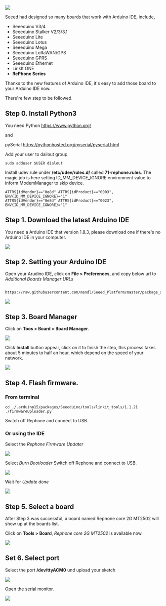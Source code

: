 [![](http://statics3.seeedstudio.com/assets/img/wiki/wiki_banner_20161013.jpg)](http://www.seeedstudio.com)

Seeed had designed so many boards that work with Arduino IDE, include,

* Seeeduino V3/4
* Seeeduino Stalker V2/3/3.1
* Seeeduino Lite
* Seeeduino Lotus
* Seeeduino Mega
* Seeeduino LoRaWAN/GPS
* Seeeduino GPRS
* Seeeduino Ethernet
* LinkIt ONE
* **RePhone Series**

Thanks to the new features of Arduino IDE, it's easy to add those board to your Arduino IDE now.

There're few step to be followed. 

## Step 0. Install Python3

You need Python   https://www.python.org/ 

and 

pySerial  https://pythonhosted.org/pyserial/pyserial.html

Add your user to dailout group.

	sudo adduser $USER dialout


Install  udev rule under **/etc/udev/rules.d/** called **71-rephone.rules**.
The magic job is here setting ID_MM_DEVICE_IGNORE environment value to inform ModemManager to skip device.


	ATTRS{idVendor}=="0e8d" ATTRS{idProduct}=="0003", ENV{ID_MM_DEVICE_IGNORE}="1"
	ATTRS{idVendor}=="0e8d" ATTRS{idProduct}=="0023", ENV{ID_MM_DEVICE_IGNORE}="1"



## Step 1. Download the latest Arduino IDE

You need a Arduino IDE that version 1.8.3, please download one if there's no Arduino IDE in your computer.

[![](https://raw.githubusercontent.com/SeeedDocument/Seeeduino_Stalker_V3_1/master/images/Download_IDE.png)](https://www.arduino.cc/en/Main/Software)

## Step 2. Setting your Arduino IDE

Open your Arudino IDE, click on **File > Preferences**, and copy below url to *Additional Boards Manager URLs*

```

https://raw.githubusercontent.com/mandl/Seeed_Platform/master/package_seeeduino_boards_index.json
```

![](https://raw.githubusercontent.com/Seeed-Studio/Seeed_Platform/master/img/settings.png)

## Step 3. Board Manager

Click on **Toos > Board > Board Manager**.

![](https://raw.githubusercontent.com/Seeed-Studio/Seeed_Platform/master/img/board_manager.png)


Click  **Install** button appear, click on it to finish the step, this process takes about 5 minutes to half an hour, which depend on the speed of your network. 


![](https://raw.githubusercontent.com/mandl/Seeed_Platform/master/img/install_rephone.png)



## Step 4. Flash firmware. 

### From terminal

	cd ./.arduino15/packages/Seeeduino/tools/linkit_tools/1.1.21
	./firmwareUploader.py 

Switch off Rephone and connect to USB.

### Or using the IDE


Select the *Rephone Firmware Updater*

![](https://raw.githubusercontent.com/mandl/Seeed_Platform/master/img/Firmware1.png)


Select *Burn Bootloader*
Switch off Rephone and connect to USB.

![](https://raw.githubusercontent.com/mandl/Seeed_Platform/master/img/Firmware2.png)

Wait for *Update done*

![](https://raw.githubusercontent.com/mandl/Seeed_Platform/master/img/Firmware3.png)


## Step 5. Select a board

After Step 3 was successful, a board named Rephone core 2G MT2502 will show up at the boards list. 

Click on **Tools > Board**, *Rephone core 2G MT2502* is available now. 

![](https://raw.githubusercontent.com/mandl/Seeed_Platform/master/img/boards.png)


## Set 6. Select port

Select the port **/dev/ttyACM0** und upload your sketch.

![](https://raw.githubusercontent.com/mandl/Seeed_Platform/master/img/port.png)


Open the serial monitor.

![](https://raw.githubusercontent.com/mandl/Seeed_Platform/master/img/SerialMon.png)





